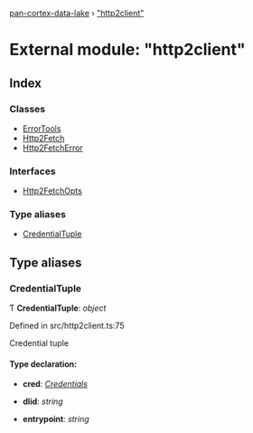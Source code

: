 [pan-cortex-data-lake](../README.md) › ["http2client"](_http2client_.md)

# External module: "http2client"

## Index

### Classes

* [ErrorTools](../classes/_http2client_.errortools.md)
* [Http2Fetch](../classes/_http2client_.http2fetch.md)
* [Http2FetchError](../classes/_http2client_.http2fetcherror.md)

### Interfaces

* [Http2FetchOpts](../interfaces/_http2client_.http2fetchopts.md)

### Type aliases

* [CredentialTuple](_http2client_.md#credentialtuple)

## Type aliases

###  CredentialTuple

Ƭ **CredentialTuple**: *object*

Defined in src/http2client.ts:75

Credential tuple

#### Type declaration:

* **cred**: *[Credentials](../interfaces/_index_.credentials.md)*

* **dlid**: *string*

* **entrypoint**: *string*
